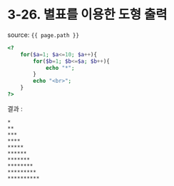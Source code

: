 # 3-26. 별표를 이용한 도형 출력

source: `{{ page.path }}`

```php
<?
	for($a=1; $a<=10; $a++){
		for($b=1; $b<=$a; $b++){
			echo "*";
		}
		echo "<br>";
	}
?>
```


결과 :
```
*
**
***
****
*****
******
*******
********
*********
**********
```
